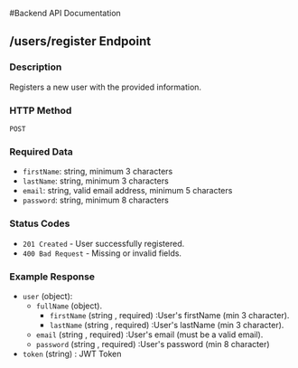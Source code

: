 #Backend API Documentation

## /users/register Endpoint

### Description
Registers a new user with the provided information.

### HTTP Method
`POST`

### Required Data
- `firstName`: string, minimum 3 characters
- `lastName`: string, minimum 3 characters
- `email`: string, valid email address, minimum 5 characters
- `password`: string, minimum 8 characters

### Status Codes
- `201 Created` - User successfully registered.
- `400 Bad Request` - Missing or invalid fields.

### Example Response

- `user` (object):
    - `fullName` (object).
        - `firstName` (string , required) :User's firstName (min 3 character).
        - `lastName` (string , required) :User's lastName (min 3 character).
    - `email` (string , required) :User's email (must be a valid email).
    - `password` (string , required) :User's password (min 8 character)
- `token` (string) : JWT Token
